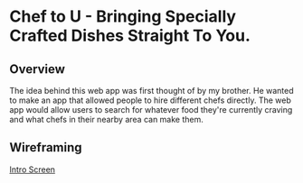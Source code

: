 # Chef to U - Bringing Specially Crafted Dishes Straight To You.

## Overview

The idea behind this web app was first thought of by my brother. 
He wanted to make an app that allowed people to hire different chefs directly. 
The web app would allow users to search for whatever food they're currently craving and what chefs in their nearby area can make them.

## Wireframing

<!-- Intro Screen -->

[Intro Screen](https://github.com/Macrophage001/DarnellChampenPerscholas/blob/master/Projects/Chef2U/wireframing/Intro%20Screen/Intro%20Screen.png)

<!-- Log In Screen -->

<!-- Main Screen -->

<!-- Main Screen After Search -->

<!-- Chef Screen -->

<!-- User Cart Screen -->

<!-- Checkout Screen -->